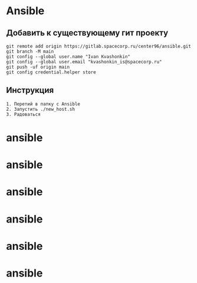 # Ansible

## Добавить к существующему гит проекту

```
git remote add origin https://gitlab.spacecorp.ru/center96/ansible.git
git branch -M main
git config --global user.name "Ivan Kvashonkin"
git config --global user.email "kvashonkin_is@spacecorp.ru"
git push -uf origin main
git config credential.helper store
```

## Инструкция 

```
1. Перетий в папку с Ansible
2. Запустить ./new_host.sh
3. Радоваться
```
##
# ansible
# ansible
# ansible
# ansible
# ansible
# ansible
